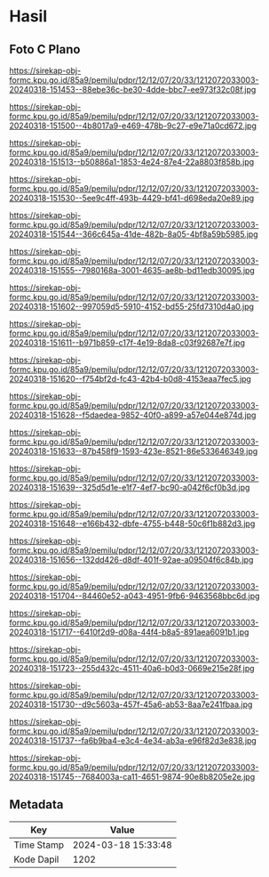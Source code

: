 # Hasil

## Foto C Plano

https://sirekap-obj-formc.kpu.go.id/85a9/pemilu/pdpr/12/12/07/20/33/1212072033003-20240318-151453--88ebe36c-be30-4dde-bbc7-ee973f32c08f.jpg

https://sirekap-obj-formc.kpu.go.id/85a9/pemilu/pdpr/12/12/07/20/33/1212072033003-20240318-151500--4b8017a9-e469-478b-9c27-e9e71a0cd672.jpg

https://sirekap-obj-formc.kpu.go.id/85a9/pemilu/pdpr/12/12/07/20/33/1212072033003-20240318-151513--b50886a1-1853-4e24-87e4-22a8803f858b.jpg

https://sirekap-obj-formc.kpu.go.id/85a9/pemilu/pdpr/12/12/07/20/33/1212072033003-20240318-151530--5ee9c4ff-493b-4429-bf41-d698eda20e89.jpg

https://sirekap-obj-formc.kpu.go.id/85a9/pemilu/pdpr/12/12/07/20/33/1212072033003-20240318-151544--366c645a-41de-482b-8a05-4bf8a59b5985.jpg

https://sirekap-obj-formc.kpu.go.id/85a9/pemilu/pdpr/12/12/07/20/33/1212072033003-20240318-151555--7980168a-3001-4635-ae8b-bd11edb30095.jpg

https://sirekap-obj-formc.kpu.go.id/85a9/pemilu/pdpr/12/12/07/20/33/1212072033003-20240318-151602--997059d5-5910-4152-bd55-25fd7310d4a0.jpg

https://sirekap-obj-formc.kpu.go.id/85a9/pemilu/pdpr/12/12/07/20/33/1212072033003-20240318-151611--b971b859-c17f-4e19-8da8-c03f92687e7f.jpg

https://sirekap-obj-formc.kpu.go.id/85a9/pemilu/pdpr/12/12/07/20/33/1212072033003-20240318-151620--f754bf2d-fc43-42b4-b0d8-4153eaa7fec5.jpg

https://sirekap-obj-formc.kpu.go.id/85a9/pemilu/pdpr/12/12/07/20/33/1212072033003-20240318-151628--f5daedea-9852-40f0-a899-a57e044e874d.jpg

https://sirekap-obj-formc.kpu.go.id/85a9/pemilu/pdpr/12/12/07/20/33/1212072033003-20240318-151633--87b458f9-1593-423e-8521-86e533646349.jpg

https://sirekap-obj-formc.kpu.go.id/85a9/pemilu/pdpr/12/12/07/20/33/1212072033003-20240318-151639--325d5d1e-e1f7-4ef7-bc90-a042f6cf0b3d.jpg

https://sirekap-obj-formc.kpu.go.id/85a9/pemilu/pdpr/12/12/07/20/33/1212072033003-20240318-151648--e166b432-dbfe-4755-b448-50c6f1b882d3.jpg

https://sirekap-obj-formc.kpu.go.id/85a9/pemilu/pdpr/12/12/07/20/33/1212072033003-20240318-151656--132dd426-d8df-401f-92ae-a09504f6c84b.jpg

https://sirekap-obj-formc.kpu.go.id/85a9/pemilu/pdpr/12/12/07/20/33/1212072033003-20240318-151704--84460e52-a043-4951-9fb6-9463568bbc6d.jpg

https://sirekap-obj-formc.kpu.go.id/85a9/pemilu/pdpr/12/12/07/20/33/1212072033003-20240318-151717--6410f2d9-d08a-44f4-b8a5-891aea6091b1.jpg

https://sirekap-obj-formc.kpu.go.id/85a9/pemilu/pdpr/12/12/07/20/33/1212072033003-20240318-151723--255d432c-4511-40a6-b0d3-0669e215e28f.jpg

https://sirekap-obj-formc.kpu.go.id/85a9/pemilu/pdpr/12/12/07/20/33/1212072033003-20240318-151730--d9c5603a-457f-45a6-ab53-8aa7e241fbaa.jpg

https://sirekap-obj-formc.kpu.go.id/85a9/pemilu/pdpr/12/12/07/20/33/1212072033003-20240318-151737--fa6b9ba4-e3c4-4e34-ab3a-e96f82d3e838.jpg

https://sirekap-obj-formc.kpu.go.id/85a9/pemilu/pdpr/12/12/07/20/33/1212072033003-20240318-151745--7684003a-ca11-4651-9874-90e8b8205e2e.jpg


## Metadata

| Key        | Value               |
| ---------- | ------------------- |
| Time Stamp | 2024-03-18 15:33:48 |
| Kode Dapil | 1202                |



